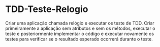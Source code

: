 # TDD-Teste-Relogio
Criar uma aplicação chamada relógio e executar os teste de TDD.
Criar primeiramente a aplicação sem atributos e sem os métodos, executar o teste e posteriormente implementar o código e executar novamente os testes para verificar
se o resultado esperado ocorrerá durante o teste.
